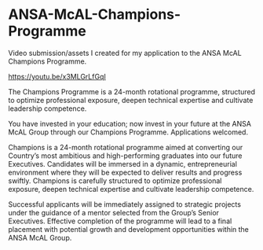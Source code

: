 # ANSA-McAL-Champions-Programme
Video submission/assets I created for my application to the ANSA McAL Champions Programme.

https://youtu.be/x3MLGrLfGqI

The Champions Programme is a 24-month rotational programme, structured to optimize professional exposure, deepen technical expertise and cultivate leadership competence.

You have invested in your education; now invest in your future at the ANSA McAL Group through our Champions Programme. Applications welcomed.

Champions is a 24-month rotational programme aimed at converting our Country’s most ambitious and high-performing graduates into our future Executives. Candidates will be immersed in a dynamic, entrepreneurial environment where they will be expected to deliver results and progress swiftly. Champions is carefully structured to optimize professional exposure, deepen technical expertise and cultivate leadership competence.

Successful applicants will be immediately assigned to strategic projects under the guidance of a mentor selected from the Group’s Senior Executives. Effective completion of the programme will lead to a final placement with potential growth and development opportunities within the ANSA McAL Group. 
